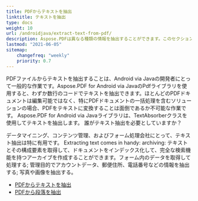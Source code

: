 ```yaml
---
title: PDFからテキストを抽出 
linktitle: テキストを抽出 
type: docs
weight: 10
url: /androidjava/extract-text-from-pdf/
description: Aspose.PDFは異なる種類の情報を抽出することができます。このセクションでは、Aspose.PDF for Android via Javaを使用してPDFドキュメントからテキストを抽出する方法に関する記事を紹介します。
lastmod: "2021-06-05"
sitemap:
    changefreq: "weekly"
    priority: 0.7
---
```


PDFファイルからテキストを抽出することは、Android via Javaの開発者にとって一般的な作業です。Aspose.PDF for Android via JavaのPdfライブラリを使用すると、わずか数行のコードでテキストを抽出できます。ほとんどのPDFドキュメントは編集可能ではなく、特にPDFドキュメントの一括処理を含むソリューションの場合、PDFをテキストに変換することは面倒であるか不可能な作業です。 Aspose.PDF for Android via Javaライブラリは、TextAbsorberクラスを使用してテキストを抽出します。
誰がテキスト抽出を必要としていますか？

データマイニング、コンテンツ管理、およびフォーム処理会社にとって、テキスト抽出は特に有用です。
 Extracting text comes in handy: archiving: テキストとその構成要素を取得して、ドキュメントをインデックス化して、完全な検索機能を持つアーカイブを作成することができます。フォーム内のデータを取得して処理する; 管理目的でアカウントデータ、郵便住所、電話番号などの情報を抽出する; 写真や画像を抽出する。

- [PDFからテキストを抽出](/pdf/androidjava/extract-text-from-all-pdf/)
- [PDFから段落を抽出](/pdf/androidjava/extract-paragraph-from-pdf/)